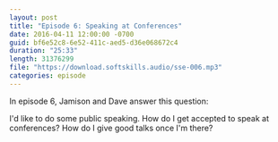 ```yaml
---
layout: post
title: "Episode 6: Speaking at Conferences"
date: 2016-04-11 12:00:00 -0700
guid: bf6e52c8-6e52-411c-aed5-d36e068672c4
duration: "25:33"
length: 31376299
file: "https://download.softskills.audio/sse-006.mp3"
categories: episode
---
```






In episode 6, Jamison and Dave answer this question:

I'd like to do some public speaking. How do I get accepted to speak at conferences? How do I give good talks once I'm there?



